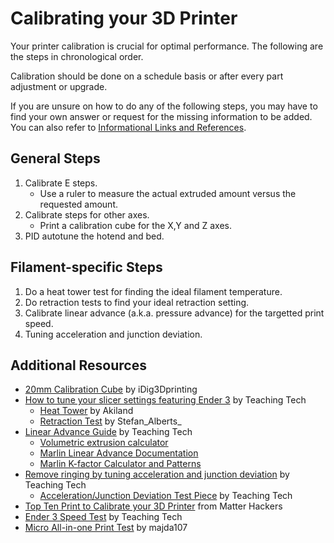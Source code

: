 # Calibrating your 3D Printer

Your printer calibration is crucial for optimal performance. The following are the steps in chronological order.

Calibration should be done on a schedule basis or after every part adjustment or upgrade.

If you are unsure on how to do any of the following steps, you may have to find your own answer or request for the missing information to be added. You can also refer to [Informational Links and References](/pages/resources.md).

## General Steps

1. Calibrate E steps.
    - Use a ruler to measure the actual extruded amount versus the requested amount.
2. Calibrate steps for other axes.
    - Print a calibration cube for the X,Y and Z axes.
3. PID autotune the hotend and bed.

## Filament-specific Steps

1. Do a heat tower test for finding the ideal filament temperature.
2. Do retraction tests to find your ideal retraction setting.
3. Calibrate linear advance (a.k.a. pressure advance) for the targetted print speed.
4. Tuning acceleration and junction deviation.

## Additional Resources

- [20mm Calibration Cube](https://www.thingiverse.com/thing:1278865) by iDig3Dprinting
- [How to tune your slicer settings featuring Ender 3](https://www.youtube.com/watch?v=3yIebnVjADM) by Teaching Tech
  - [Heat Tower](https://www.thingiverse.com/thing:2223651) by Akiland
  - [Retraction Test](https://www.thingiverse.com/thing:2563909) by Stefan_Alberts_
- [Linear Advance Guide](https://www.youtube.com/watch?v=n3yK0lJ8TWM) by Teaching Tech
  - [Volumetric extrusion calculator](https://docs.google.com/spreadsheets/d/1ZHSRzTm2AR_sXnLSSOq2NSmx0UYtF5bJKHUSFWiDscA/edit)
  - [Marlin Linear Advance Documentation](https://marlinfw.org/docs/features/lin_advance.html)
  - [Marlin K-factor Calculator and Patterns](https://marlinfw.org/tools/lin_advance/k-factor.html)
- [Remove ringing by tuning acceleration and junction deviation](https://www.youtube.com/watch?v=Mnvj6xCzikM) by Teaching Tech
  - [Acceleration/Junction Deviation Test Piece](https://www.thingiverse.com/thing:4169896) by Teaching Tech
- [Top Ten Print to Calibrate your 3D Printer](https://www.matterhackers.com/articles/top-ten-prints-to-calibrate-your-3d-printer) from Matter Hackers
- [Ender 3 Speed Test](https://www.thingiverse.com/thing:3071464) by Teaching Tech
- [Micro All-in-one Print Test](https://www.thingiverse.com/thing:2975429) by majda107

